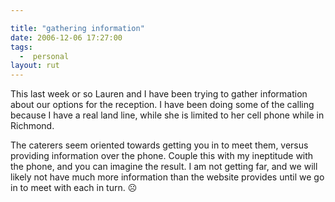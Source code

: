 ```yaml
---

title: "gathering information"
date: 2006-12-06 17:27:00
tags:
  -  personal
layout: rut
---
```


This last week or so Lauren and I have been trying to gather information about our options for the reception.  I have been doing some of the calling because I have a real land line, while she is limited to her cell phone while in Richmond.

The caterers seem oriented towards getting you in to meet them, versus providing information over the phone.  Couple this with my ineptitude with the phone, and you can imagine the result.  I am not getting far, and we will likely not have much more information than the website provides until we go in to meet with each in turn.  &#x2639;

